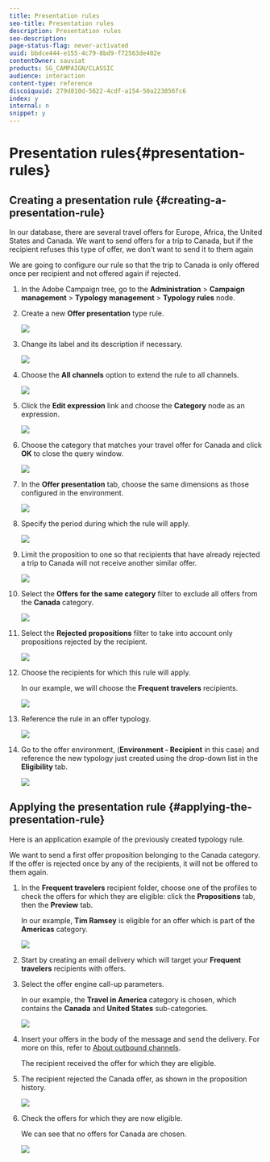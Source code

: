 ```yaml
---
title: Presentation rules
seo-title: Presentation rules
description: Presentation rules
seo-description: 
page-status-flag: never-activated
uuid: bbdce444-e155-4c79-8bd9-f72563de402e
contentOwner: sauviat
products: SG_CAMPAIGN/CLASSIC
audience: interaction
content-type: reference
discoiquuid: 279d810d-5622-4cdf-a154-50a223856fc6
index: y
internal: n
snippet: y
---
```


# Presentation rules{#presentation-rules}

## Creating a presentation rule {#creating-a-presentation-rule}

In our database, there are several travel offers for Europe, Africa, the United States and Canada. We want to send offers for a trip to Canada, but if the recipient refuses this type of offer, we don't want to send it to them again

We are going to configure our rule so that the trip to Canada is only offered once per recipient and not offered again if rejected.

1. In the Adobe Campaign tree, go to the **Administration** > **Campaign management** > **Typology management** > **Typology rules** node.
1. Create a new **Offer presentation** type rule.

   ![](assets/offer_typology_example_001.png)

1. Change its label and its description if necessary.

   ![](assets/offer_typology_example_002.png)

1. Choose the **All channels** option to extend the rule to all channels. 

   ![](assets/offer_typology_example_003.png)

1. Click the **Edit expression** link and choose the **Category** node as an expression.

   ![](assets/offer_typology_example_004.png)

1. Choose the category that matches your travel offer for Canada and click **OK** to close the query window.

   ![](assets/offer_typology_example_005.png)

1. In the **Offer presentation** tab, choose the same dimensions as those configured in the environment. 

   ![](assets/offer_typology_example_006.png)

1. Specify the period during which the rule will apply.

   ![](assets/offer_typology_example_007.png)

1. Limit the proposition to one so that recipients that have already rejected a trip to Canada will not receive another similar offer. 

   ![](assets/offer_typology_example_008.png)

1. Select the **Offers for the same category** filter to exclude all offers from the **Canada** category.

   ![](assets/offer_typology_example_020.png)

1. Select the **Rejected propositions** filter to take into account only propositions rejected by the recipient. 

   ![](assets/offer_typology_example_021.png)

1. Choose the recipients for which this rule will apply.

   In our example, we will choose the **Frequent travelers** recipients.

   ![](assets/offer_typology_example_009.png)

1. Reference the rule in an offer typology.

   ![](assets/offer_typology_example_013.png)

1. Go to the offer environment, (**Environment - Recipient** in this case) and reference the new typology just created using the drop-down list in the **Eligibility** tab.

   ![](assets/offer_typology_example_014.png)

## Applying the presentation rule {#applying-the-presentation-rule}

Here is an application example of the previously created typology rule.

We want to send a first offer proposition belonging to the Canada category. If the offer is rejected once by any of the recipients, it will not be offered to them again.

1. In the **Frequent travelers** recipient folder, choose one of the profiles to check the offers for which they are eligible: click the **Propositions** tab, then the **Preview** tab.

   In our example, **Tim Ramsey** is eligible for an offer which is part of the **Americas** category.

   ![](assets/offer_typology_example_015.png)

1. Start by creating an email delivery which will target your **Frequent travelers** recipients with offers.
1. Select the offer engine call-up parameters.

   In our example, the **Travel in America** category is chosen, which contains the **Canada** and **United States** sub-categories.

   ![](assets/offer_typology_example_016.png)

1. Insert your offers in the body of the message and send the delivery. For more on this, refer to [About outbound channels](../../interaction/using/about-outbound-channels.md).

   The recipient received the offer for which they are eligible.

1. The recipient rejected the Canada offer, as shown in the proposition history.

   ![](assets/offer_typology_example_018.png)

1. Check the offers for which they are now eligible.

   We can see that no offers for Canada are chosen.

   ![](assets/offer_typology_example_019.png)

